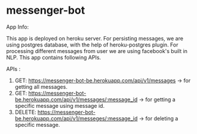 # messenger-bot

App Info: 

This app is deployed on heroku server.
For persisting messages, we are using postgres database, with the help of heroku-postgres plugin.
For processing different messages from user we are using facebook's built in NLP.
This app contains following APIs.

APIs :

1. GET: https://messenger-bot-be.herokuapp.com/api/v1/messages -> for getting all messages.
2. GET: https://messenger-bot-be.herokuapp.com/api/v1/messages/:message_id -> for getting a specific message using message id.
3. DELETE: https://messenger-bot-be.herokuapp.com/api/v1/messeges/:message_id -> for deleting a specific message.
